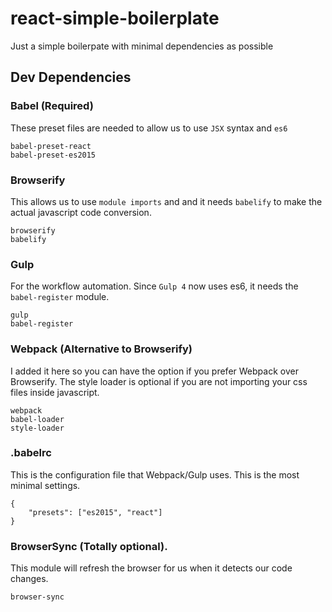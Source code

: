 # react-simple-boilerplate

Just a simple boilerpate with minimal dependencies as possible

## Dev Dependencies
### Babel (Required)
These preset files are needed to allow us to use `JSX` syntax and `es6`  

```
babel-preset-react
babel-preset-es2015
```

### Browserify
This allows us to use `module imports` and and it needs `babelify` to make the actual javascript code conversion. 

```
browserify
babelify
```

### Gulp
For the workflow automation. Since `Gulp 4` now uses es6, it needs the `babel-register` module.

```
gulp
babel-register
```

### Webpack (Alternative to Browserify)
I added it here so you can have the option if you prefer Webpack over Browserify. The style loader is optional if you are not importing your css files inside javascript.

```
webpack
babel-loader
style-loader
```

### .babelrc

This is the configuration file that Webpack/Gulp uses. This is the most minimal settings.
```
{
    "presets": ["es2015", "react"]
}
```

### BrowserSync (Totally optional). 
This module will refresh the browser for us when it detects our code changes.

```
browser-sync
```
